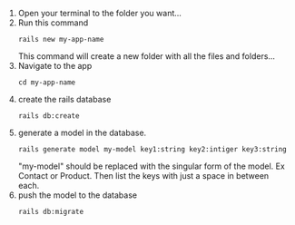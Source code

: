 1. Open your terminal to the folder you want...
2. Run this command
   ```
   rails new my-app-name
   ```
   This command will create a new folder with all the files and folders...
3. Navigate to the app
   ```
   cd my-app-name
   ```
4. create the rails database
   ```
   rails db:create
   ```
5. generate a model in the database. 
   ```
   rails generate model my-model key1:string key2:intiger key3:string
   ```
   "my-model" should be replaced with the singular form of the model. Ex Contact or Product.
   Then list the keys with just a space in between each. 
6. push the model to the database
   ```
   rails db:migrate
   ```
<!-- 
5. Add a route in the `config/routes.rb` file
   ```ruby
   get "/products", controller: "products", action: "show_one"
   ``` -->
